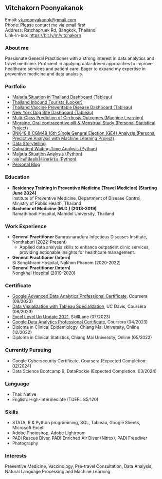 ## Vitchakorn Poonyakanok

Email: vk.poonyakanok@gmail.com\
Phone: Please contact me via email first\
Address: Ratchapruek Rd, Bangkok, Thailand\
Link-In-bio: https://bit.ly/m/vitchakorn

### About me
Passionate General Practitioner with a strong interest in data analytics and travel medicine. Proficient in applying data-driven approaches to improve healthcare services and patient care. Eager to expand my expertise in preventive medicine and data analysis.

### Portfolio
- [Malaria Situation in Thailand Dashboard (Tableau)](https://public.tableau.com/app/profile/vitchakorn.poonyakanok/viz/MalariainThailand/Malaria)
- [Thailand Inbound Tourists (Looker)](https://lookerstudio.google.com/s/qdTeP6zwY8w)
- [Thailand Vaccine Preventable Disease Dashboard (Tableau)](https://public.tableau.com/app/profile/vitchakorn.poonyakanok/viz/ThailandVaccinePreventableDisease/Dashboard)
- [New York Dog Bite Dashboard (Tableau)](https://public.tableau.com/app/profile/vitchakorn.poonyakanok/viz/NYCDogBite/NYCDogBite)
- [Multi-Class Prediction of Cirrhosis Outcomes (Machine Learning)](https://www.kaggle.com/code/vitchakorn/cirrhosis-survival-transplant-outcomes-ml)
- [Migraine, Oral contraceptive pill & Menstrual Study (Personal Statistical Project)](https://www.kaggle.com/code/vitchakorn/migraine-ocp-menstrualstudy)
- [BNK48 & CGM48 16th Single General Election (GE4) Analysis (Personal Predictive Analysis with Machine Learning Project)](https://www.kaggle.com/code/vitchakorn/bnk-cgm48-4th-general-election-predictive-analysis/)
- [Data Storytelling](https://public.tableau.com/app/profile/vitchakorn.poonyakanok/viz/Peer-gradedAssignmentStoryPointsPresentation_16926661282090/Story)
- [Outpatient Waiting Time Analysis (Python)](https://www.kaggle.com/code/vitchakorn/outpatient-waiting-time)
- [Malaria Situation Analysis (Python)](https://www.kaggle.com/code/vitchakorn/malaria-thailand/notebook)
- [กลุ่มโรคที่ป้องกันได้ด้วยวัคซีน (Python)](https://www.kaggle.com/code/vitchakorn/vaccine-preventable-disease-thai)
- [Personal Blog](https://vitchakorn.wordpress.com)

### Education
- **Residency Training in Preventive Medicine (Travel Medicine) (Starting June 2024)**\
Institute of Preventive Medicine, Department of Disease Control, Ministry of Public Health, Thailand
- **Bachelor of Medicine (M.D.) (2013-2019)**\
Ramathibodi Hospital, Mahidol University, Thailand

### Work Experience
- **General Practitioner**
Bamrasnaradura Infectious Diseases Institute, Nonthaburi (2022-Present)
  - Applied data analysis skills to enhance outpatient clinic services, providing actionable insights for healthcare management.
- **General Practitioner (Intern)**\
Si Songkhram Hospital, Nakhon Phanom (2020-2022)
- **General Practitioner (Intern)**\
Nongkhai Hospital (2019-2020)

### Certificate
- [Google Advanced Data Analytics Professional Certificate](https://www.coursera.org/account/accomplishments/specialization/certificate/WPWVMVL82V42), Coursera (09/2023)
- [Data Visualization with Tableau Specialization](https://www.coursera.org/account/accomplishments/specialization/certificate/CSFU3JSWSQMP), UC Davis, Coursera (08/2023)
- [Excel Level Up Update 2021](https://certificate.skilllane.com/certificates/23QLOQ9), SkillLane (07/2023)
- [Google Data Analytics Professional Certificate](https://www.coursera.org/account/accomplishments/professional-cert/HMWMW9MZLBM2), Coursera (04/2023)
- Diploma in Clinical Epidemiology, Chiang Mai University, Online (12/2022)
- Diploma in Clinical Statistics, Chiang Mai University, Online (05/2022)

### Currently Pursuing
- Google Cybersecurity Certificate, Coursera (Expected Completion: 02/2024)
- Data Science Bootcamp 9, DataRockie (Expected Completion: 03/2024)

### Language
- Thai: Native
- English: High-Intermediate (TOEFL 85/120)

### Skills
- STATA, R & Python programming, SQL, Tableau, Google Sheets, Microsoft Excel
- Adobe Photoshop, Adobe Lightroom
- PADI Rescue Diver, PADI Enriched Air Diver (Nitrox), PADI Freediver
- Photography

### Interests
Preventive Medicine, Vaccinology, Pre-travel Consultation, Data Analysis, Natural Language Processing and Machine Learning
